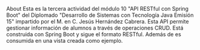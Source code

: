 About
Esta es la tercera actividad del módulo 10 "API RESTful con Spring Boot" del Diplomado "Desarrollo de Sistemas con Tecnología Java Emisión 15" impartido por el M. en C. Jesús Hernández Cabrera. 
Esta API permite gestionar información de alumnos a través de operaciones CRUD. Está construida con Spring Boot y sigue el formato RESTful.
Además de es consumida en una vista creada como ejemplo.
